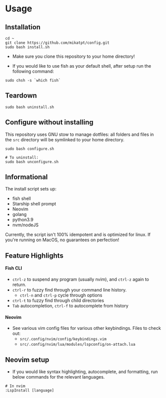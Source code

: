 # Usage

## Installation

```
cd ~
git clone https://github.com/mikatpt/config.git
sudo bash install.sh
```
- Make sure you clone this repository to your home directory!

- If you would like to use fish as your default shell, after setup run the following command:

```
sudo chsh -s `which fish`
```

## Teardown

```
sudo bash uninstall.sh
```

## Configure without installing
This repository uses GNU stow to manage dotfiles:
all folders and files in the `src` directory will be symlinked to your home directory.
```
sudo bash configure.sh

# To uninstall:
sudo bash unconfigure.sh
```

## Informational

The install script sets up:
- fish shell
- Starship shell prompt
- Neovim
- golang
- python3.9
- nvm/nodeJS

Currently, the script isn't 100% idempotent and is optimized for linux. If you're running on MacOS, no guarantees on perfection!

## Feature Highlights

#### Fish CLI
- `ctrl-z` to suspend any program (usually nvim), and `ctrl-z` again to return.
- `ctrl-r` to fuzzy find through your command line history.
    - `ctrl-n` and `ctrl-p` cycle through options
- `ctrl-t` to fuzzy find through child directories
- `Tab` autocompletion, `ctrl-f` to autocomplete from history

#### Neovim
- See various vim config files for various other keybindings. Files to check out:
    - `src/.config/nvim/config/keybindings.vim`
    - `src/.config/nvim/lua/modules/lspconfig/on-attach.lua`

## Neovim setup
* If you would like syntax highlighting, autocomplete, and formatting, run below commands for the relevant languages.
```
# In nvim
:LspInstall [language]
```
